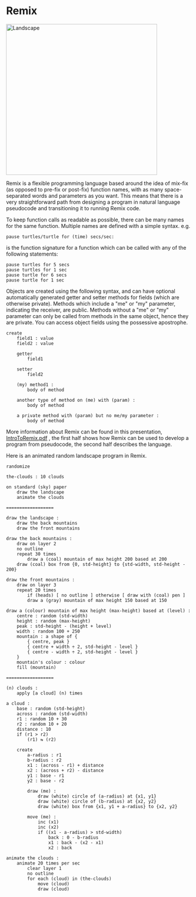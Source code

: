 # Remix
<img width="410" alt="Landscape" src="https://user-images.githubusercontent.com/3459269/118350983-80372780-b5ad-11eb-80ba-7072962a29ef.png">

Remix is a flexible programming language based around the idea of mix-fix (as opposed to pre-fix or post-fix) function names, with as many space-separated words and parameters as you want. This means that there is a very straightforward path from designing a program in natural language pseudocode and transitioning it to running Remix code.

To keep function calls as readable as possible, there can be many names for the same function. Multiple names are defined with a simple syntax. e.g.

    pause turtles/turtle for (time) secs/sec:
is the function signature for a function which can be called with any of the following statements:

    pause turtles for 5 secs
    pause turtles for 1 sec
    pause turtle for 6 secs
    pause turtle for 1 sec

Objects are created using the following syntax, and can have optional automatically generated getter and setter methods for fields (which are otherwise private). Methods which include a "me" or "my" parameter, indicating the receiver, are public. Methods without a "me" or "my" parameter can only be called from methods in the same object, hence they are private.
You can access object fields using the possessive apostrophe.

    create
        field1 : value
        field2 : value

        getter
            field1

        setter
            field2

        (my) method1 :
            body of method

        another type of method on (me) with (param) :
            body of method
            
        a private method with (param) but no me/my parameter :
            body of method

More information about Remix can be found in this presentation, [IntroToRemix.pdf](https://github.com/rsheehan/Remix/files/7551327/IntroToRemix.pdf)
, the first half shows how Remix can be used to develop a program from pseudocode, the second half describes the language.

Here is an animated random landscape program in Remix.

    
    randomize

    the-clouds : 10 clouds

    on standard (sky) paper
        draw the landscape
        animate the clouds

    ==================

    draw the landscape :
        draw the back mountains
        draw the front mountains

    draw the back mountains :
        draw on layer 2
        no outline
        repeat 30 times
            draw a (coal) mountain of max height 200 based at 200
        draw (coal) box from {0, std-height} to {std-width, std-height - 200}

    draw the front mountains :
        draw on layer 3
        repeat 20 times
            if (heads) [ no outline ] otherwise [ draw with (coal) pen ]
            draw a (gray) mountain of max height 150 based at 150

    draw a (colour) mountain of max height (max-height) based at (level) :
        centre : random (std-width)
        height : random (max-height)
        peak : std-height - (height + level)
        width : random 100 + 250
        mountain : a shape of {
            { centre, peak }
            { centre + width ÷ 2, std-height - level }
            { centre - width ÷ 2, std-height - level }
        }
        mountain's colour : colour
        fill (mountain)

    ==================

    (n) clouds :
        apply [a cloud] (n) times

    a cloud :
        base : random (std-height)
        across : random (std-width)
        r1 : random 10 + 30
        r2 : random 10 + 20
        distance : 10
        if (r1 > r2)
            (r1) ⇆ (r2)

        create
            a-radius : r1
            b-radius : r2
            x1 : (across - r1) + distance
            x2 : (across + r2) - distance
            y1 : base - r1
            y2 : base - r2

            draw (me) :
                draw (white) circle of (a-radius) at {x1, y1}
                draw (white) circle of (b-radius) at {x2, y2}
                draw (white) box from {x1, y1 + a-radius} to {x2, y2}

            move (me) :
                inc (x1)
                inc (x2)
                if ((x1 - a-radius) > std-width)
                    back : 0 - b-radius
                    x1 : back - (x2 - x1)
                    x2 : back

    animate the clouds :
        animate 20 times per sec
            clear layer 1
            no outline
            for each (cloud) in (the-clouds)
                move (cloud)
                draw (cloud)
